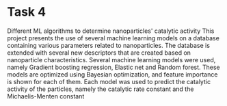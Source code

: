 # Task 4
 Different ML algorithms to determine nanoparticles' catalytic activity
 This project presents the use of several machine learning models on a database containing various parameters related to nanoparticles.
 The database is extended with several new descriptors that are created based on nanoparticle characteristics. 
 Several machine learning models were used, namely Gradient boosting regression, Elastic net and Random forest.
 These models are optimized using Bayesian optimization, and feature importance is shown for each of them.
 Each model was used to predict the catalytic activity of the particles, namely the catalytic rate constant and the Michaelis-Menten constant